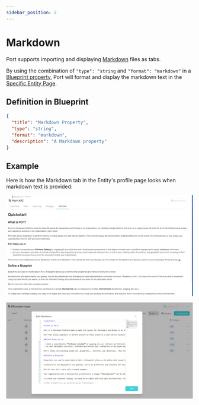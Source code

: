 ```yaml
---
sidebar_position: 2
---
```


# Markdown

Port supports importing and displaying [Markdown](https://en.wikipedia.org/wiki/Markdown) files as tabs.

By using the combination of `"type": "string` and `"format": "markdown"` in a [Blueprint property](../port-components/blueprint.md#blueprint-properties), Port will format and display the markdown text in the [Specific Entity Page](../port-components/page.md#entity-page).

## Definition in Blueprint

```json showLineNumbers
{
  "title": "Markdown Property",
  "type": "string",
  "format": "markdown",
  "description": "A Markdown property"
}
```

## Example

Here is how the Markdown tab in the Entity's profile page looks when markdown text is provided:

![Markdown Example](../../../static/img/platform-overview/plugins/markdown.png)

![Markdown Edit Example](../../../static/img/platform-overview/plugins/markdownEdit.png)
